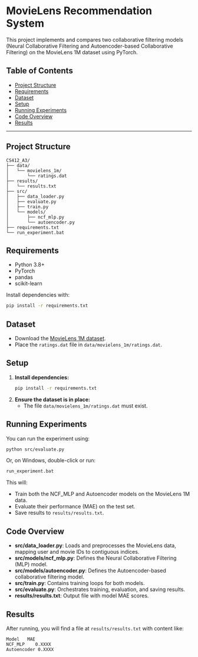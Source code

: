 # MovieLens Recommendation System

This project implements and compares two collaborative filtering models (Neural Collaborative Filtering and Autoencoder-based Collaborative Filtering) on the MovieLens 1M dataset using PyTorch.

## Table of Contents
- [Project Structure](#project-structure)
- [Requirements](#requirements)
- [Dataset](#dataset)
- [Setup](#setup)
- [Running Experiments](#running-experiments)
- [Code Overview](#code-overview)
- [Results](#results)


---

## Project Structure
```
CS412_A3/
├── data/
│   └── movielens_1m/
│       └── ratings.dat
├── results/
│   └── results.txt
├── src/
│   ├── data_loader.py
│   ├── evaluate.py
│   ├── train.py
│   └── models/
│       ├── ncf_mlp.py
│       └── autoencoder.py
├── requirements.txt
└── run_experiment.bat
```

## Requirements
- Python 3.8+
- PyTorch
- pandas
- scikit-learn

Install dependencies with:
```sh
pip install -r requirements.txt
```

## Dataset
- Download the [MovieLens 1M dataset](https://grouplens.org/datasets/movielens/1m/).
- Place the `ratings.dat` file in `data/movielens_1m/ratings.dat`.

## Setup
1. **Install dependencies:**
   ```sh
   pip install -r requirements.txt
   ```
2. **Ensure the dataset is in place:**
   - The file `data/movielens_1m/ratings.dat` must exist.

## Running Experiments
You can run the experiment using:
```sh
python src/evaluate.py
```
Or, on Windows, double-click or run:
```sh
run_experiment.bat
```

This will:
- Train both the NCF_MLP and Autoencoder models on the MovieLens 1M data.
- Evaluate their performance (MAE) on the test set.
- Save results to `results/results.txt`.

## Code Overview
- **src/data_loader.py**: Loads and preprocesses the MovieLens data, mapping user and movie IDs to contiguous indices.
- **src/models/ncf_mlp.py**: Defines the Neural Collaborative Filtering (MLP) model.
- **src/models/autoencoder.py**: Defines the Autoencoder-based collaborative filtering model.
- **src/train.py**: Contains training loops for both models.
- **src/evaluate.py**: Orchestrates training, evaluation, and saving results.
- **results/results.txt**: Output file with model MAE scores.

## Results
After running, you will find a file at `results/results.txt` with content like:
```
Model	MAE
NCF_MLP	   0.XXXX
Autoencoder	0.XXXX
```


